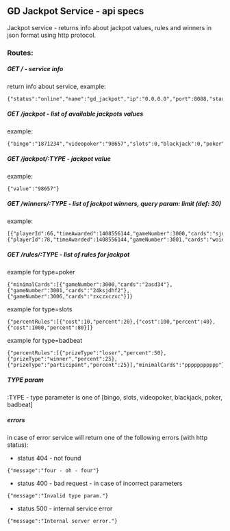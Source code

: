 GD Jackpot Service - api specs
---

Jackpot service - returns info about jackpot values, rules and winners in json format using http protocol.

### Routes:

##### GET / - service info

return info about service, example:
```
{"status":"online","name":"gd_jackpot","ip":"0.0.0.0","port":8088,"startTime":1408812425}
```

##### GET /jackpot - list of available jackpots values
example:
```
{"bingo":"1871234","videopoker":"98657","slots":0,"blackjack":0,"poker":0,"badbeat":0}
```
##### GET /jackpot/:TYPE - jackpot value
example:
```
{"value":"98657"}
```
 
##### GET /winners/:TYPE - list of jackpot winners, query param: limit (def: 30)
example:
```
[{"playerId":66,"timeAwarded":1408556144,"gameNumber":3000,"cards":"sjdhf8","moneyWon":12894},{"playerId":78,"timeAwarded":1408556144,"gameNumber":3001,"cards":"woief","moneyWon":92837}]
```
##### GET /rules/:TYPE - list of rules for jackpot
example for type=poker
```
{"minimalCards":[{"gameNumber":3000,"cards":"2asd34"},{"gameNumber":3001,"cards":"24ksjdhf2"},{"gameNumber":3006,"cards":"zxczxczxc"}]}
``` 

example for type=slots
```
{"percentRules":[{"cost":10,"percent":20},{"cost":100,"percent":40},{"cost":1000,"percent":80}]}
```

example for type=badbeat
```
{"percentRules":[{"prizeType":"loser","percent":50},{"prizeType":"winner","percent":25},{"prizeType":"participant","percent":25}],"minimalCards":"ppppppppppp"}
```

##### TYPE param
:TYPE - type parameter is one of [bingo, slots, videopoker, blackjack, poker, badbeat]

##### errors
in case of error service will return one of the following errors (with http status):
 * status 404 - not found
```
{"message":"four - oh - four"}
```

 * status 400 - bad request - in case of incorrect parameters
 ```
 {"message":"Invalid type param."}
 ```
 
 * status 500 - internal service error
 ```
{"message":"Internal server error."}
 ```